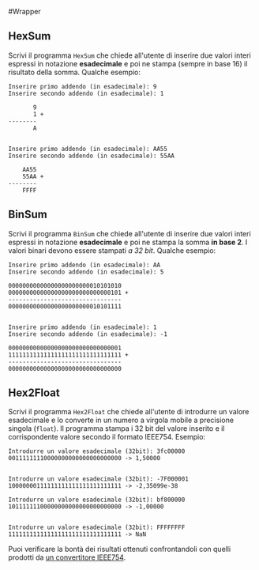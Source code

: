 #Wrapper

## HexSum

Scrivi il programma `HexSum` che chiede all'utente di inserire due valori interi espressi in notazione **esadecimale** e poi ne stampa (sempre in base 16) il risultato della somma. Qualche esempio:

~~~text
Inserire primo addendo (in esadecimale): 9
Inserire secondo addendo (in esadecimale): 1

       9
       1 +
--------
       A
       
       
Inserire primo addendo (in esadecimale): AA55
Inserire secondo addendo (in esadecimale): 55AA

    AA55
    55AA +
--------
    FFFF
~~~

## BinSum

Scrivi il programma `BinSum` che chiede all'utente di inserire due valori interi espressi in notazione **esadecimale** e poi ne stampa la somma **in base 2**. I valori binari devono essere stampati *a 32 bit*. Qualche esempio:

~~~text
Inserire primo addendo (in esadecimale): AA
Inserire secondo addendo (in esadecimale): 5

00000000000000000000000010101010
00000000000000000000000000000101 +
--------------------------------
00000000000000000000000010101111


Inserire primo addendo (in esadecimale): 1
Inserire secondo addendo (in esadecimale): -1

00000000000000000000000000000001
11111111111111111111111111111111 +
--------------------------------
00000000000000000000000000000000
~~~

## Hex2Float
Scrivi il programma `Hex2Float` che chiede all'utente di introdurre un valore esadecimale e lo converte in un numero a virgola mobile a precisione singola (`float`). Il programma stampa i 32 bit del valore inserito e il corrispondente valore secondo il formato IEEE754. Esempio:

~~~text
Introdurre un valore esadecimale (32bit): 3fc00000
00111111110000000000000000000000 -> 1,50000


Introdurre un valore esadecimale (32bit): -7F000001
10000000111111111111111111111111 -> -2,35099e-38

Introdurre un valore esadecimale (32bit): bf800000
10111111100000000000000000000000 -> -1,00000


Introdurre un valore esadecimale (32bit): FFFFFFFF
11111111111111111111111111111111 -> NaN
~~~

Puoi verificare la bontà dei risultati ottenuti confrontandoli con quelli prodotti da [un convertitore IEEE754](http://www.h-schmidt.net/FloatConverter/IEEE754.html).
